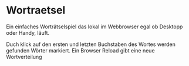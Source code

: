# Wortraetsel
Ein einfaches Worträtselspiel das lokal im Webbrowser egal ob Desktopp oder Handy, läuft.

Duch klick auf den ersten und letzten Buchstaben des Wortes werden gefunden Wörter markiert. 
Ein Browser Reload gibt eine neue Wortverteilung

